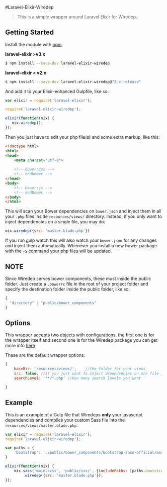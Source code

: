 #Laravel-Elixir-Wiredep
>This is a simple wrapper around Laravel Elixir for Wiredep. 

## Getting Started
Install the module with [npm](https://npmjs.org):

**laravel-elixir >v3.x**
```bash
$ npm install --save-dev laravel-elixir-wiredep
```

**laravel-elixir < v2.x**
```bash
$ npm install --save-dev laravel-elixir-wiredep@"2.x-release"
```


And add it to your Elixir-enhanced Gulpfile, like so:

```javascript
var elixir = require('laravel-elixir');

require('laravel-elixir-wiredep');

elixir(function(mix) {
   mix.wiredep();
});
```

Then you just have to edit your php file(s) and some extra markup, like this:

```html
<!doctype html>
<html>
<head>
	<meta charset="utf-8">
	
	<!-- bower:css -->
	<!-- endbower -->
</head>
<body>
	<!-- bower:js -->
	<!-- endbower -->
</body>
</html>
```

This will scan your Bower dependencies on `bower.json` and inject them in all your `.php` files inside `resources/views/` directory. Instead, if you only want to inject dependencies on a single file, you may do:

```javascript
mix.wiredep({src: 'master.blade.php'})
```

If you run gulp watch this will also watch your `bower.json` for any changes and inject them automatically.
Whenever you install a new bower package with the `-S` command your php files will be updated.



## NOTE
Since Wiredep serves bower components, these must inside the public folder.
Just create a `.bowerrc` file in the root of your project folder and specify the destination folder inside the public folder, like so:
```javascript
{
  "directory" : "public/bower_components"
}
```

## Options
This wrapper accepts two objects with configurations, the first one is for the wrapper itself and second one is for the Wiredep package you can get more info [here](https://github.com/taptapship/wiredep#configuration)

These are the default wrapper options:
```javascript
{
	baseDir: 'resources/views/',	//the folder for your views
	src: false,	//if you just want to inject dependencies on one file just specify it's source, relative to baseDir
	searchLevel: '**/*.php'	//How many search levels you want

}
```

## Example
This is an example of a Gulp file that Wiredeps **only** your javascript dependencies and compiles your custom Sass file into the `resources/views/master.blade.php`:
```javascript
var elixir = require('laravel-elixir');
require('laravel-elixir-wiredep');

var paths = {
    'bootstrap': './public/bower_components/bootstrap-sass-official/assets/'
}

elixir(function(mix) {
    mix.sass('main.scss', 'public/css/', {includePaths: [paths.bootstrap + 'stylesheets/']})
        .wiredep({src: 'master.blade.php'});
});
```